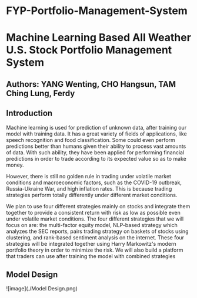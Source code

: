 # FYP-Portfolio-Management-System
# Machine Learning Based All Weather U.S. Stock Portfolio Management System
## Authors: YANG Wenting, CHO Hangsun, TAM Ching Lung, Ferdy
## Introduction

Machine learning is used for prediction of unknown data, after training our model with training data. It has a great variety of fields of applications, like speech recognition and food classification. Some could even perform predictions better than humans given their ability to process vast amounts of data. With such ability, they have been applied for performing financial predictions in order to trade according to its expected value so as to make money.

However, there is still no golden rule in trading under volatile market conditions and macroeconomic factors, such as the COVID-19 outbreak, Russia-Ukraine War, and high inflation rates. This is because trading strategies perform totally differently under different
market conditions. 

We plan to use four different strategies mainly on stocks and integrate them together to provide a consistent return with risk as low as possible even under volatile market conditions. The four different strategies that we will focus on are: the multi-factor equity model,
NLP-based strategy which analyzes the SEC reports, pairs trading strategy on baskets of stocks using clustering, and rank-based sentiment analysis on the internet. These four strategies will be integrated together using Harry Markowitz's modern portfolio theory in order to minimize the risk. We will also build a platform that traders can use after training the model with combined strategies
## Model Design

![image](./Model Design.png)

